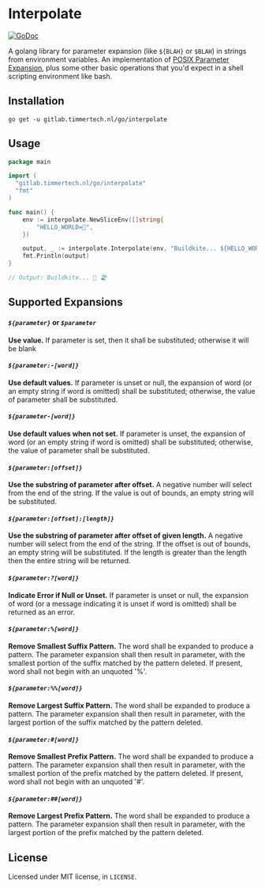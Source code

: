 Interpolate
===========

[![GoDoc](https://godoc.org/gitlab.timmertech.nl/go/interpolate?status.svg)](https://godoc.org/gitlab.timmertech.nl/go/interpolate)

A golang library for parameter expansion (like `${BLAH}` or `$BLAH`) in strings from environment variables. An implementation of [POSIX Parameter Expansion](http://pubs.opengroup.org/onlinepubs/9699919799/utilities/V3_chap02.html#tag_18_06_02), plus some other basic operations that you'd expect in a shell scripting environment like bash.

## Installation

```
go get -u gitlab.timmertech.nl/go/interpolate
```

## Usage

```go
package main

import (
  "gitlab.timmertech.nl/go/interpolate"
  "fmt"
)

func main() {
	env := interpolate.NewSliceEnv([]string{
		"HELLO_WORLD=🦀",
	})

	output, _ := interpolate.Interpolate(env, "Buildkite... ${HELLO_WORLD} ${ANOTHER_VAR:-🏖}")
	fmt.Println(output)
}

// Output: Buildkite... 🦀 🏖

```

## Supported Expansions

#### *`${parameter}`* or *`$parameter`*
**Use value.** If parameter is set, then it shall be substituted; otherwise it will be blank

#### *`${parameter:-[word]}`*
**Use default values.** If parameter is unset or null, the expansion of word (or an empty string if word is omitted) shall be substituted; otherwise, the value of parameter shall be substituted.

#### *`${parameter-[word]}`*
**Use default values when not set.** If parameter is unset, the expansion of word (or an empty string if word is omitted) shall be substituted; otherwise, the value of parameter shall be substituted.

#### *`${parameter:[offset]}`*
**Use the substring of parameter after offset.** A negative number will select from the end of the string. If the value is out of bounds, an empty string will be substituted.

#### *`${parameter:[offset]:[length]}`*
**Use the substring of parameter after offset of given length.** A negative number will select from the end of the string. If the offset is out of bounds, an empty string will be substituted. If the length is greater than the length then the entire string will be returned.

#### *`${parameter:?[word]}`*
**Indicate Error if Null or Unset.** If parameter is unset or null, the expansion of word (or a message indicating it is unset if word is omitted) shall be returned as an error.

#### *`${parameter:%[word]}`*
**Remove Smallest Suffix Pattern.** The word shall be expanded to produce a pattern. The parameter expansion shall then result in parameter, with the smallest portion of the suffix matched by the pattern deleted. If present, word shall not begin with an unquoted '%'.

#### *`${parameter:%%[word]}`*
**Remove Largest Suffix Pattern.** The word shall be expanded to produce a pattern. The parameter expansion shall then result in parameter, with the largest portion of the suffix matched by the pattern deleted.

#### *`${parameter:#[word]}`*
**Remove Smallest Prefix Pattern.** The word shall be expanded to produce a pattern. The parameter expansion shall then result in parameter, with the smallest portion of the prefix matched by the pattern deleted. If present, word shall not begin with an unquoted '#'.

#### *`${parameter:##[word]}`*
**Remove Largest Prefix Pattern.** The word shall be expanded to produce a pattern. The parameter expansion shall then result in parameter, with the largest portion of the prefix matched by the pattern deleted.

## License

Licensed under MIT license, in `LICENSE`.
